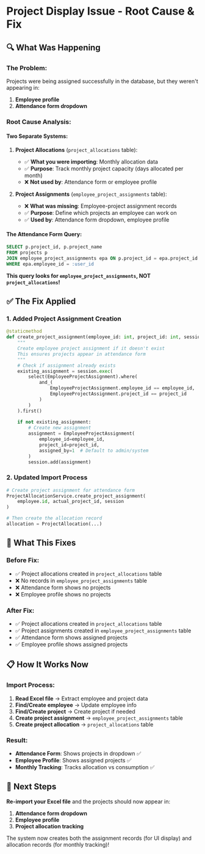 # Project Display Issue - Root Cause & Fix

## 🔍 **What Was Happening**

### **The Problem:**
Projects were being assigned successfully in the database, but they weren't appearing in:
1. **Employee profile** 
2. **Attendance form dropdown**

### **Root Cause Analysis:**

#### **Two Separate Systems:**
1. **Project Allocations** (`project_allocations` table):
   - ✅ **What you were importing**: Monthly allocation data
   - ✅ **Purpose**: Track monthly project capacity (days allocated per month)
   - ❌ **Not used by**: Attendance form or employee profile

2. **Project Assignments** (`employee_project_assignments` table):
   - ❌ **What was missing**: Employee-project assignment records
   - ✅ **Purpose**: Define which projects an employee can work on
   - ✅ **Used by**: Attendance form dropdown, employee profile

#### **The Attendance Form Query:**
```sql
SELECT p.project_id, p.project_name
FROM projects p
JOIN employee_project_assignments epa ON p.project_id = epa.project_id
WHERE epa.employee_id = :user_id
```

**This query looks for `employee_project_assignments`, NOT `project_allocations`!**

## ✅ **The Fix Applied**

### **1. Added Project Assignment Creation**
```python
@staticmethod
def create_project_assignment(employee_id: int, project_id: int, session: Session):
    """
    Create employee project assignment if it doesn't exist
    This ensures projects appear in attendance form
    """
    # Check if assignment already exists
    existing_assignment = session.exec(
        select(EmployeeProjectAssignment).where(
            and_(
                EmployeeProjectAssignment.employee_id == employee_id,
                EmployeeProjectAssignment.project_id == project_id
            )
        )
    ).first()
    
    if not existing_assignment:
        # Create new assignment
        assignment = EmployeeProjectAssignment(
            employee_id=employee_id,
            project_id=project_id,
            assigned_by=1  # Default to admin/system
        )
        session.add(assignment)
```

### **2. Updated Import Process**
```python
# Create project assignment for attendance form
ProjectAllocationService.create_project_assignment(
    employee.id, actual_project_id, session
)

# Then create the allocation record
allocation = ProjectAllocation(...)
```

## 🎯 **What This Fixes**

### **Before Fix:**
- ✅ Project allocations created in `project_allocations` table
- ❌ No records in `employee_project_assignments` table
- ❌ Attendance form shows no projects
- ❌ Employee profile shows no projects

### **After Fix:**
- ✅ Project allocations created in `project_allocations` table
- ✅ Project assignments created in `employee_project_assignments` table
- ✅ Attendance form shows assigned projects
- ✅ Employee profile shows assigned projects

## 📋 **How It Works Now**

### **Import Process:**
1. **Read Excel file** → Extract employee and project data
2. **Find/Create employee** → Update employee info
3. **Find/Create project** → Create project if needed
4. **Create project assignment** → `employee_project_assignments` table
5. **Create project allocation** → `project_allocations` table

### **Result:**
- **Attendance Form**: Shows projects in dropdown ✅
- **Employee Profile**: Shows assigned projects ✅
- **Monthly Tracking**: Tracks allocation vs consumption ✅

## 🚀 **Next Steps**

**Re-import your Excel file** and the projects should now appear in:
1. **Attendance form dropdown**
2. **Employee profile**
3. **Project allocation tracking**

The system now creates both the assignment records (for UI display) and allocation records (for monthly tracking)!
